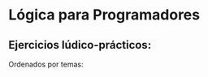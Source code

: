 Lógica para Programadores
=======================


Ejercicios lúdico-prácticos: 
---------------------------

Ordenados por temas: 
